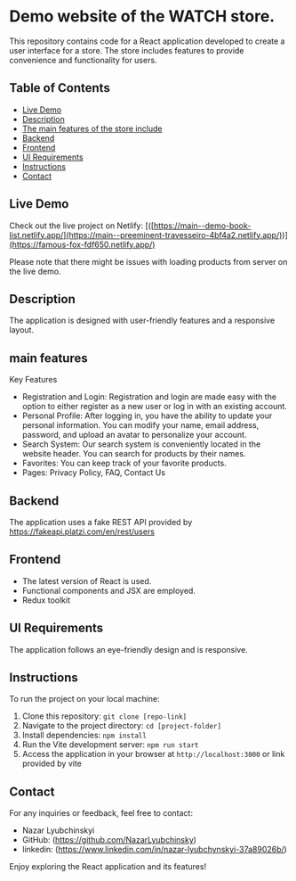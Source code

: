 # Demo website of the WATCH store.

This repository contains code for a React application developed to create a user interface for a store. The store includes features to provide convenience and functionality for users.

## Table of Contents

- [Live Demo](#live-demo)
- [Description](#description)
- [The main features of the store include](#main-features)
- [Backend](#backend)
- [Frontend](#frontend)
- [UI Requirements](#ui-requirements)
- [Instructions](#instructions)
- [Contact](#contact)

## Live Demo

Check out the live project on Netlify: [([https://main--demo-book-list.netlify.app/](https://main--preeminent-travesseiro-4bf4a2.netlify.app/))](https://famous-fox-fdf650.netlify.app/)

Please note that there might be issues with loading products from server on the live demo.


## Description

 The application is designed with user-friendly features and a responsive layout.

## main features

Key Features 

- Registration and Login: Registration and login are made easy with the option to either register as a new user or log in with an existing account.
- Personal Profile: After logging in, you have the ability to update your personal information. You can modify your name, email address, password, and upload an avatar to personalize your account.
- Search System: Our search system is conveniently located in the website header. You can search for products by their names.
- Favorites: You can keep track of your favorite products.
- Pages: Privacy Policy, FAQ, Contact Us

## Backend

The application uses a fake REST API provided by https://fakeapi.platzi.com/en/rest/users

## Frontend
- The latest version of React is used.
- Functional components and JSX are employed.
- Redux toolkit

## UI Requirements

The application follows an eye-friendly design and is responsive.

## Instructions

To run the project on your local machine:

1. Clone this repository: `git clone [repo-link]`
2. Navigate to the project directory: `cd [project-folder]`
3. Install dependencies: `npm install`
4. Run the Vite development server: `npm run start`
5. Access the application in your browser at `http://localhost:3000` or link provided by vite

## Contact

For any inquiries or feedback, feel free to contact:

- Nazar Lyubchinskyi
- GitHub: (https://github.com/NazarLyubchinsky)
- linkedin: (https://www.linkedin.com/in/nazar-lyubchynskyi-37a89026b/)



Enjoy exploring the React application and its features!

